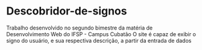 # Descobridor-de-signos
 Trabalho desenvolvido no segundo bimestre da matéria de Desenvolvimento Web do IFSP - Campus Cubatão
 O site é capaz de exibir o signo do usuário, e sua respectiva descrição, a partir da entrada de dados
